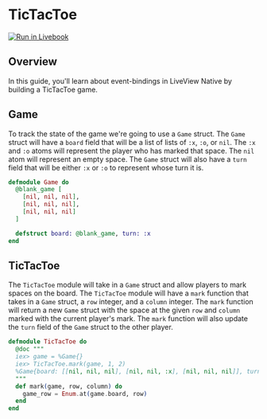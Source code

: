 # TicTacToe

[![Run in Livebook](https://livebook.dev/badge/v1/blue.svg)](https://livebook.dev/run?url=https%3A%2F%2Fraw.githubusercontent.com%2Fliveview-native%2Flive_view_native%2Fmain%2Fguides%2Fnotebooks%tic-tac-toe.livemd)

## Overview

In this guide, you'll learn about event-bindings in LiveView Native by building a TicTacToe game.

## Game

To track the state of the game we're going to use a `Game` struct. The `Game` struct will have a `board` field that will be a list of lists of `:x`, `:o`, or `nil`. The `:x` and `:o` atoms will represent the player who has marked that space. The `nil` atom will represent an empty space. The `Game` struct will also have a `turn` field that will be either `:x` or `:o` to represent whose turn it is.

```elixir
defmodule Game do
  @blank_game [
    [nil, nil, nil],
    [nil, nil, nil],
    [nil, nil, nil]
  ]

  defstruct board: @blank_game, turn: :x
end
```

## TicTacToe

The `TicTacToe` module will take in a `Game` struct and allow players to mark spaces on the board. The `TicTacToe` module will have a `mark` function that takes in a `Game` struct, a `row` integer, and a `column` integer. The `mark` function will return a new `Game` struct with the space at the given `row` and `column` marked with the current player's mark. The `mark` function will also update the `turn` field of the `Game` struct to the other player.

```elixir
defmodule TicTacToe do
  @doc """
  iex> game = %Game{}
  iex> TicTacToe.mark(game, 1, 2)
  %Game{board: [[nil, nil, nil], [nil, nil, :x], [nil, nil, nil]], turn: :o}
  """
  def mark(game, row, column) do
    game_row = Enum.at(game.board, row)
  end
end
```
